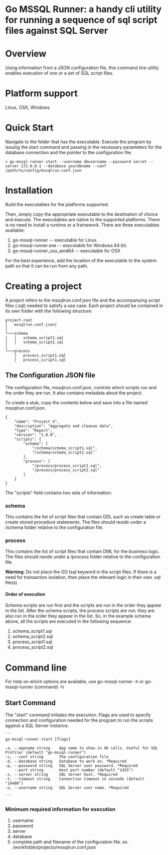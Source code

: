 # Go MSSQL Runner: a handy cli utility for running a sequence of sql script files against SQL Server 

# Overview

Using information from a JSON configuration file, this command line utility enables execution of one or a set of SQL script files.

# Platform support
Linux, OSX, Windows

# Quick Start

Navigate to the folder that has the executable.  Execute the program by issuing the start command and passing in the necessary parameters for the database connection
and the pointer to the configuration file.   

```
> go-mssql-runner start --username dbusername --password secret --server 172.0.0.1 --database yourdbname --conf /path/to/config/mssqlrun.conf.json
```

# Installation

Build the executables for the platforms supported.

Then, simply copy the appropriate executable to the destination of choice and execute.  The executables are native to the supported platforms.  There is no need
to install a runtime or a framework. There are three executables available:

1. go-mssql-runner -- executable for Linux.  
2. go-mssql-runner.exe -- executable for Windows 64 bit.
3. go-mssql-runner_osx_amd64 -- executable for OSX

For the best experience, add the location of the executable to the system path so that it can be run from any path.

# Creating a project

A project refers to the mssqlrun.conf.json file and the accompanying script files (.sql) needed to satisfy a use case. Each project should
be contained in its own folder with the following structure:

```
project-root
│   mssqlrun.conf.json│      
│
└───schema
│   │   schema_script1.sql
│   │   schema_script2.sql
│   
└───process
    │   process_script1.sql
    │   process_script1.sql
```

## The Configuration JSON file

The configuration file, mssqlrun.conf.json, controls which scripts run and the order they are run. It also contains metadata
about the project.

To create a stub, copy the contents below and save into a file named mssqlrun.conf.json.

```
{
    "name": "Project X",
    "description": "Aggregate and cleanse data",
    "type": "Report",
    "version": "1.0.0",
    "scripts": {
        "schema": [
            "/schema/schema_script1.sql",
            "/schema/schema_script2.sql"
        ],
        "process": [
            "/process/process_script1.sql",
            "/process/process_script2.sql"
        ]
    }
}
```

The "scripts" field contains two sets of information:

### schema
This contains the list of script files that contain DDL such as create table or create stored procedure statements.
The files should reside under a /schema folder relative to the configuration file.

### process
This contains the list of script files that contain DML for the business logic.  The files should reside under a
/process folder relative to the configuration file.

**Warning**: Do not place the GO tsql keyword in the script files. If there is a need for transaction isolation, then place
the relevant logic in their own .sql file(s).  

#### Order of execution
Schema scripts are run first and the scripts are run in the order they appear in the list.  After the schema scripts,
the process scripts are run; they are also run in the order they appear in the list.  So, in the example schema above, 
all the scripts are executed in the following sequence:

1. schema_script1.sql
2. schema_script2.sql
3. process_script1.sql
4. process_script2.sql

# Command line
For help on which options are available, use go-mssql-runner -h or go-mssql-runner (command) -h

## Start Command
The "start" command initiates the execution.  Flags are used to specify connection and configuration needed for the program
to run the scripts against a SQL Server instance.

    ```
    go-mssql-runner start [flags]

    -a, --appname string    App name to show in db calls. Useful for SQL Profiler (default "go-mssql-runner")
    -c, --conf string       The configuration file
    -d, --database string   Database to work on. *Required
    -p, --password string   SQL Server user password. *Required
        --port string       Host port number (default "1433")
    -s, --server string     SQL Server host. *Required
    -t, --timeout string    Connection timeout in seconds (default "14400")
    -u, --username string   SQL Server user name. *Required

    ```
### Minimum required information for execution
1. username
2. password
3. server
4. database
5. complete path and filename of the configuration file.  ex. /workfolder/projectx/mssqlrun.conf.json    